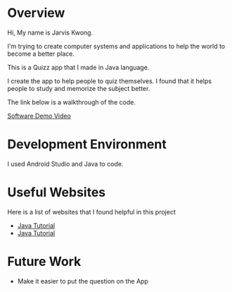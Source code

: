 # Overview

Hi, My name is Jarvis Kwong.

I'm trying to create computer systems and applications to help the world to become a better place.

This is a Quizz app that I made in Java language.

I create the app to help people to quiz themselves. I found that it helps people to study and memorize the subject better. 

The link below is a walkthrough of the code.

[Software Demo Video](https://youtu.be/TGCn_lEUDk8)

# Development Environment

I used Android Studio and Java to code.

# Useful Websites

Here is a list of websites that I found helpful in this project

- [Java Tutorial](https://www.w3schools.com/java//)
- [Java Tutorial](https://www.tutorialspoint.com/java/index.htm)

# Future Work

- Make it easier to put the question on the App

